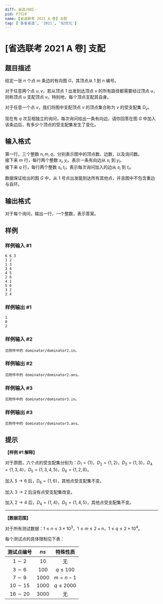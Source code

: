 ```yaml
---
diff: 省选/NOI-
pid: P7520
name: [省选联考 2021 A 卷] 支配
tag: ['各省省选', '2021', 'O2优化']
---
```

# [省选联考 2021 A 卷] 支配
## 题目描述

给定一张 $n$ 个点 $m$ 条边的有向图 $G$，其顶点从 $1$ 到 $n$ 编号。

对于任意两个点 $u, v$，若从顶点 $1$ 出发到达顶点 $v$ 的所有路径都需要经过顶点 $u$，则称顶点 $u$ 支配顶点 $v$。特别地，每个顶点支配其自身。

对于任意一个点 $v$，我们将图中支配顶点 $v$ 的顶点集合称为 $v$ 的受支配集 $D_v$。

现在有 $q$ 次互相独立的询问，每次询问给出一条有向边，请你回答在图 $G$ 中加入该条边后，有多少个顶点的受支配集发生了变化。
## 输入格式

第一行，三个整数 $n, m, q$，分别表示图中的顶点数、边数，以及询问数。  
接下来 $m$ 行，每行两个整数 $x_i,y_i$，表示一条有向边从 $x_i$ 到 $y_i$。  
接下来 $q$ 行，每行两个整数 $s_i,t_i$，表示每次询问加入的边从 $s_i$ 到 $t_i$。

数据保证给出的图 $G$ 中，从 $1$ 号点出发能到达所有其他点，并且图中不包含重边与自环。
## 输出格式

对于每个询问，输出一行，一个整数，表示答案。
## 样例

### 样例输入 #1
```
6 6 3
1 2
1 3
3 4
4 5
2 6
4 1
5 6
3 2
2 4

```
### 样例输出 #1
```
1
0
2

```
### 样例输入 #2
```
见附件中的 dominator/dominator2.in。
```
### 样例输出 #2
```
见附件中的 dominator/dominator2.ans。
```
### 样例输入 #3
```
见附件中的 dominator/dominator3.in。
```
### 样例输出 #3
```
见附件中的 dominator/dominator3.ans。
```
## 提示

**【样例 #1 解释】**

对于原图，六个点的受支配集分别为：$D_1 = \{ 1 \}$，$D_2 = \{ 1, 2 \}$，$D_3 = \{ 1, 3 \}$，$D_4 =\{ 1, 3, 4 \}$，$D_5 = \{ 1, 3, 4, 5 \}$，$D_6 = \{ 1, 2, 6 \}$。

加入 $5 \to 6$ 后，$D_6 = \{ 1, 6 \}$，其他点受支配集不变。

加入 $3 \to 2$ 后没有点受支配集改变。

加入 $2 \to 4$ 后，$D_4 = \{ 1, 4 \}$，$D_5 = \{ 1, 4, 5 \}$，其他点受支配集不变。

---

**【数据范围】**

对于所有测试数据：$1 \le n \le 3 \times {10}^3$，$1 \le m \le 2 \times n$，$1 \le q \le 2 \times {10}^4$。

每个测试点的具体限制见下表：

| 测试点编号 | $n \le$ | 特殊性质 |
|:-:|:-:|:-:|
| $1 \sim 2$ | $10$ | 无 |
| $3 \sim 6$ | $100$ | $q \le 100$ |
| $7 \sim 9$ | $1000$ | $m = n - 1$ |
| $10 \sim 15$ | $1000$ | $q \le 2000$ |
| $16 \sim 20$ | $3000$ | 无 |
